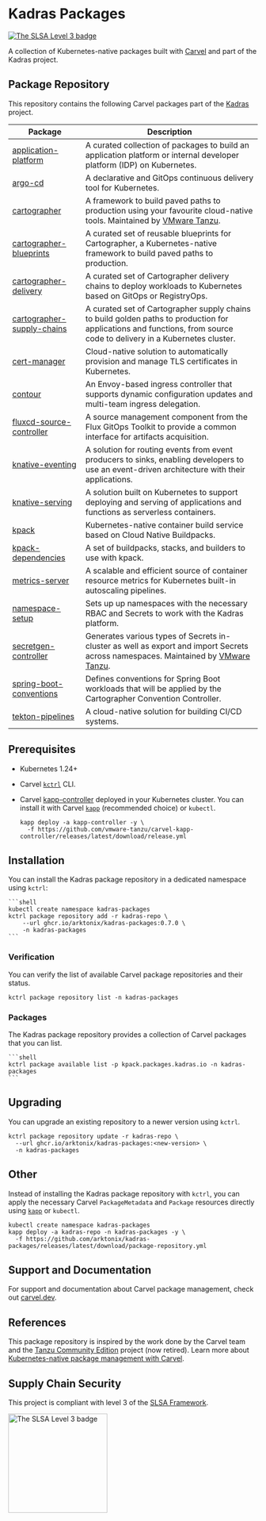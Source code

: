 # Kadras Packages

<a href="https://slsa.dev/spec/v0.1/levels"><img src="https://slsa.dev/images/gh-badge-level3.svg" alt="The SLSA Level 3 badge"></a>

A collection of Kubernetes-native packages built with [Carvel](https://carvel.dev) and part of the Kadras project.

## Package Repository

This repository contains the following Carvel packages part of the [Kadras](https://kadras.io) project.

| Package | Description |
|---------|-------------|
| [application-platform](https://github.com/arktonix/kadras-application-platform) | A curated collection of packages to build an application platform or internal developer platform (IDP) on Kubernetes. |
| [argo-cd](https://github.com/arktonix/package-for-argo-cd) | A declarative and GitOps continuous delivery tool for Kubernetes. |
| [cartographer](https://github.com/vmware-tanzu/package-for-cartographer) | A framework to build paved paths to production using your favourite cloud-native tools. Maintained by [VMware Tanzu](https://github.com/vmware-tanzu). |
| [cartographer-blueprints](https://github.com/arktonix/cartographer-blueprints) | A curated set of reusable blueprints for Cartographer, a Kubernetes-native framework to build paved paths to production. |
| [cartographer-delivery](https://github.com/arktonix/cartographer-delivery) | A curated set of Cartographer delivery chains to deploy workloads to Kubernetes based on GitOps or RegistryOps. |
| [cartographer-supply-chains](https://github.com/arktonix/cartographer-supply-chains) | A curated set of Cartographer supply chains to build golden paths to production for applications and functions, from source code to delivery in a Kubernetes cluster. |
| [cert-manager](https://github.com/arktonix/package-for-cert-manager) | Cloud-native solution to automatically provision and manage TLS certificates in Kubernetes. |
| [contour](https://github.com/arktonix/package-for-contour) | An Envoy-based ingress controller that supports dynamic configuration updates and multi-team ingress delegation. |
| [fluxcd-source-controller](https://github.com/arktonix/package-for-fluxcd-source-controller) | A source management component from the Flux GitOps Toolkit to provide a common interface for artifacts acquisition. |
| [knative-eventing](https://github.com/arktonix/package-for-knative-eventing) | A solution for routing events from event producers to sinks, enabling developers to use an event-driven architecture with their applications. |
| [knative-serving](https://github.com/arktonix/package-for-knative-serving) | A solution built on Kubernetes to support deploying and serving of applications and functions as serverless containers. |
| [kpack](https://github.com/arktonix/package-for-kpack) | Kubernetes-native container build service based on Cloud Native Buildpacks. |
| [kpack-dependencies](https://github.com/arktonix/kpack-dependencies) | A set of buildpacks, stacks, and builders to use with kpack. |
| [metrics-server](https://github.com/arktonix/package-for-metrics-server) | A scalable and efficient source of container resource metrics for Kubernetes built-in autoscaling pipelines. |
| [namespace-setup](https://github.com/arktonix/namespace-setup) | Sets up up namespaces with the necessary RBAC and Secrets to work with the Kadras platform. |
| [secretgen-controller](https://github.com/vmware-tanzu/carvel-secretgen-controller) | Generates various types of Secrets in-cluster as well as export and import Secrets across namespaces. Maintained by [VMware Tanzu](https://github.com/vmware-tanzu). |
| [spring-boot-conventions](https://github.com/arktonix/package-for-spring-boot-conventions) | Defines conventions for Spring Boot workloads that will be applied by the Cartographer Convention Controller. |
| [tekton-pipelines](https://github.com/arktonix/package-for-tekton-pipelines) | A cloud-native solution for building CI/CD systems. |

## Prerequisites

* Kubernetes 1.24+
* Carvel [`kctrl`](https://carvel.dev/kapp-controller/docs/latest/install/#installing-kapp-controller-cli-kctrl) CLI.
* Carvel [kapp-controller](https://carvel.dev/kapp-controller) deployed in your Kubernetes cluster. You can install it with Carvel [`kapp`](https://carvel.dev/kapp/docs/latest/install) (recommended choice) or `kubectl`.

  ```shell
  kapp deploy -a kapp-controller -y \
    -f https://github.com/vmware-tanzu/carvel-kapp-controller/releases/latest/download/release.yml
  ```

## Installation

You can install the Kadras package repository in a dedicated namespace using `kctrl`:

    ```shell
    kubectl create namespace kadras-packages
    kctrl package repository add -r kadras-repo \
        --url ghcr.io/arktonix/kadras-packages:0.7.0 \
        -n kadras-packages
    ```

### Verification

You can verify the list of available Carvel package repositories and their status.

  ```shell
  kctrl package repository list -n kadras-packages
  ```

### Packages

The Kadras package repository provides a collection of Carvel packages that you can list.

    ```shell
    kctrl package available list -p kpack.packages.kadras.io -n kadras-packages
    ```

## Upgrading

You can upgrade an existing repository to a newer version using `kctrl`.

  ```shell
  kctrl package repository update -r kadras-repo \
    --url ghcr.io/arktonix/kadras-packages:<new-version> \
    -n kadras-packages
  ```

## Other

Instead of installing the Kadras package repository with `kctrl`, you can apply the necessary Carvel `PackageMetadata` and `Package` resources directly using [`kapp`](https://carvel.dev/kapp/docs/latest/install) or `kubectl`.

  ```shell
  kubectl create namespace kadras-packages
  kapp deploy -a kadras-repo -n kadras-packages -y \
    -f https://github.com/arktonix/kadras-packages/releases/latest/download/package-repository.yml
  ```

## Support and Documentation

For support and documentation about Carvel package management, check out [carvel.dev](https://carvel.dev/kapp-controller/docs/latest/packaging).

## References

This package repository is inspired by the work done by the Carvel team and the [Tanzu Community Edition](https://github.com/vmware-tanzu/community-edition) project (now retired). Learn more about [Kubernetes-native package management with Carvel](https://carvel.dev/kapp-controller/docs/latest/packaging).

## Supply Chain Security

This project is compliant with level 3 of the [SLSA Framework](https://slsa.dev).

<img src="https://slsa.dev/images/SLSA-Badge-full-level3.svg" alt="The SLSA Level 3 badge" width=200>
